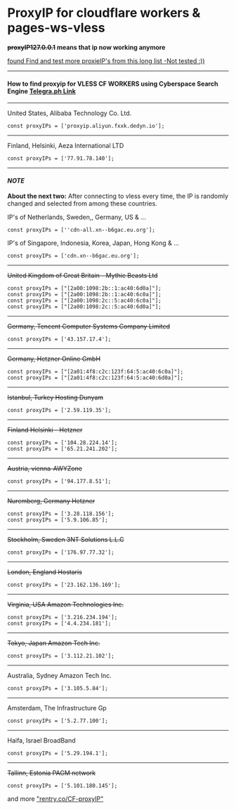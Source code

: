 #  ProxyIP for cloudflare workers & pages-ws-vless

**~~proxyIP127.0.0.1~~ means that ip now working anymore**

[found Find and test more proxieIP's from this long list -Not tested :))](https://rentry.co/CF-proxyIP)

----
#### How to find proxyip for VLESS CF WORKERS using Cyberspace Search Engine [Telegra.ph Link](https://telegra.ph/How-to-find-proxy-ip-for-VLESS-CF-WORKER-01-06)

- - - -

United States, Alibaba Technology Co. Ltd.

    const proxyIPs = ['proxyip.aliyun.fxxk.dedyn.io'];

- - - -

Finland, Helsinki, Aeza International LTD

    const proxyIPs = ['77.91.78.140'];

- - - -

 #### *NOTE*
**About the next two:** After connecting to vless every time, the IP is randomly changed and selected from among these countries.

IP's of Netherlands, Sweden,, Germany, US & ...

    const proxyIPs = [''cdn-all.xn--b6gac.eu.org'];

IP's of Singapore, Indonesia, Korea, Japan, Hong Kong & ...

    const proxyIPs = ['cdn.xn--b6gac.eu.org'];

----

~~United Kingdom of Great Britain - Mythic Beasts Ltd~~

    const proxyIPs = ["[2a00:1098:2b::1:ac40:6d0a]"];
    const proxyIPs = ["[2a00:1098:2b::1:ac40:6c0a]"];
    const proxyIPs = ["[2a00:1098:2c::5:ac40:6c0a]"];
    const proxyIPs = ["[2a00:1098:2c::5:ac40:6d0a]"];

- - - -

~~Germany, Tencent Computer Systems Company Limited~~

    const proxyIPs = ['43.157.17.4'];

- - - -

~~Germany, Hetzner Online GmbH~~

    const proxyIPs = ["[2a01:4f8:c2c:123f:64:5:ac40:6c0a]"];
    const proxyIPs = ["[2a01:4f8:c2c:123f:64:5:ac40:6d0a]"];

- - - -

~~Istanbul, Turkey Hosting Dunyam~~

    const proxyIPs = ['2.59.119.35'];

- - - -

~~Finland Helsinki - Hetzner~~

    const proxyIPs = ['104.28.224.14'];
    const proxyIPs = ['65.21.241.202'];

- - - -

~~Austria, vienna-AWYZone~~

    const proxyIPs = ['94.177.8.51'];

- - - -

~~Nuremberg, Germany Hetzner~~

    const proxyIPs = ['3.28.118.156'];
    const proxyIPs = ['5.9.106.85'];

- - - -


~~Stockholm, Sweden 3NT Solutions  L.L.C~~

    const proxyIPs = ['176.97.77.32'];

- - - -


~~London, England Hostaris~~

    const proxyIPs = ['23.162.136.169'];

- - - -

~~Virginia, USA Amazon Technologies Inc.~~

    const proxyIPs = ['3.216.234.194'];
    const proxyIPs = ['4.4.234.181'];

----


~~Tokyo, Japan Amazon Tech Inc.~~

    const proxyIPs = ['3.112.21.102'];

----

Australia, Sydney Amazon Tech Inc.

    const proxyIPs = ['3.105.5.84'];

----

Amsterdam, The Infrastructure Gp

    const proxyIPs = ['5.2.77.100'];

----

Haifa, Israel BroadBand

    const proxyIPs = ['5.29.194.1'];

----


~~Tallinn, Estonia PAGM network~~

    const proxyIPs = ['5.101.180.145'];



and more ["rentry.co/CF-proxyIP"](https://rentry.co/CF-proxyIP)
